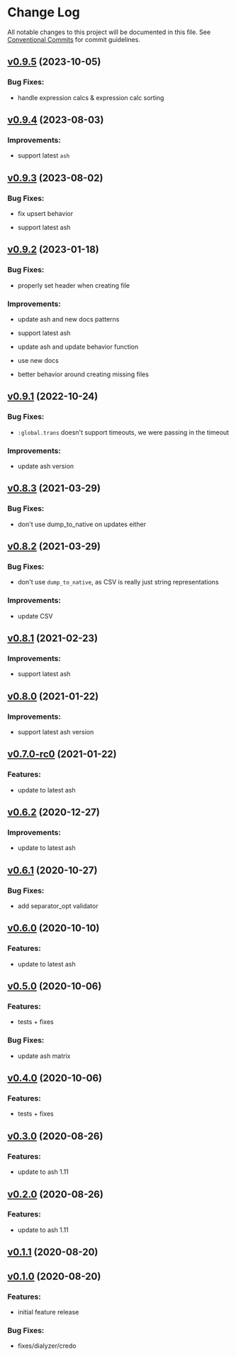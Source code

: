 # Change Log

All notable changes to this project will be documented in this file.
See [Conventional Commits](Https://conventionalcommits.org) for commit guidelines.

<!-- changelog -->

## [v0.9.5](https://github.com/ash-project/ash_csv/compare/v0.9.4...v0.9.5) (2023-10-05)




### Bug Fixes:

* handle expression calcs & expression calc sorting

## [v0.9.4](https://github.com/ash-project/ash_csv/compare/v0.9.3...v0.9.4) (2023-08-03)




### Improvements:

* support latest `ash`

## [v0.9.3](https://github.com/ash-project/ash_csv/compare/v0.9.2...v0.9.3) (2023-08-02)




### Bug Fixes:

* fix upsert behavior

* support latest ash

## [v0.9.2](https://github.com/ash-project/ash_csv/compare/v0.9.1...v0.9.2) (2023-01-18)




### Bug Fixes:

* properly set header when creating file

### Improvements:

* update ash and new docs patterns

* support latest ash

* update ash and update behavior function

* use new docs

* better behavior around creating missing files

## [v0.9.1](https://github.com/ash-project/ash_csv/compare/v0.9.0-rc.0...v0.9.1) (2022-10-24)




### Bug Fixes:

* `:global.trans` doesn't support timeouts, we were passing in the timeout

### Improvements:

* update ash version

## [v0.8.3](https://github.com/ash-project/ash_csv/compare/v0.8.2...v0.8.3) (2021-03-29)




### Bug Fixes:

* don't use dump_to_native on updates either

## [v0.8.2](https://github.com/ash-project/ash_csv/compare/v0.8.1...v0.8.2) (2021-03-29)




### Bug Fixes:

* don't use `dump_to_native`, as CSV is really just string representations

### Improvements:

* update CSV

## [v0.8.1](https://github.com/ash-project/ash_csv/compare/v0.8.0...v0.8.1) (2021-02-23)




### Improvements:

* support latest ash

## [v0.8.0](https://github.com/ash-project/ash_csv/compare/v0.7.0-rc0...v0.8.0) (2021-01-22)




### Improvements:

* support latest ash version

## [v0.7.0-rc0](https://github.com/ash-project/ash_csv/compare/v0.6.2...v0.7.0-rc0) (2021-01-22)




### Features:

* update to latest ash

## [v0.6.2](https://github.com/ash-project/ash_csv/compare/v0.6.1...v0.6.2) (2020-12-27)




### Improvements:

* update to latest ash

## [v0.6.1](https://github.com/ash-project/ash_csv/compare/v0.6.0...v0.6.1) (2020-10-27)




### Bug Fixes:

* add separator_opt validator

## [v0.6.0](https://github.com/ash-project/ash_csv/compare/v0.5.0...v0.6.0) (2020-10-10)




### Features:

* update to latest ash

## [v0.5.0](https://github.com/ash-project/ash_csv/compare/v0.4.0...v0.5.0) (2020-10-06)




### Features:

* tests + fixes

### Bug Fixes:

* update ash matrix

## [v0.4.0](https://github.com/ash-project/ash_csv/compare/v0.3.0...v0.4.0) (2020-10-06)




### Features:

* tests + fixes

## [v0.3.0](https://github.com/ash-project/ash_csv/compare/v0.2.0...v0.3.0) (2020-08-26)




### Features:

* update to ash 1.11

## [v0.2.0](https://github.com/ash-project/ash_csv/compare/v0.1.1...v0.2.0) (2020-08-26)




### Features:

* update to ash 1.11

## [v0.1.1](https://github.com/ash-project/ash_csv/compare/v0.1.0...v0.1.1) (2020-08-20)




## [v0.1.0](https://github.com/ash-project/ash_csv/compare/v0.1.0...v0.1.0) (2020-08-20)




### Features:

* initial feature release

### Bug Fixes:

* fixes/dialyzer/credo
